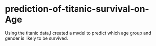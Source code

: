 # prediction-of-titanic-survival-on-Age
Using the titanic data,I created a model to predict which age group and gender is likely to be survived. 
